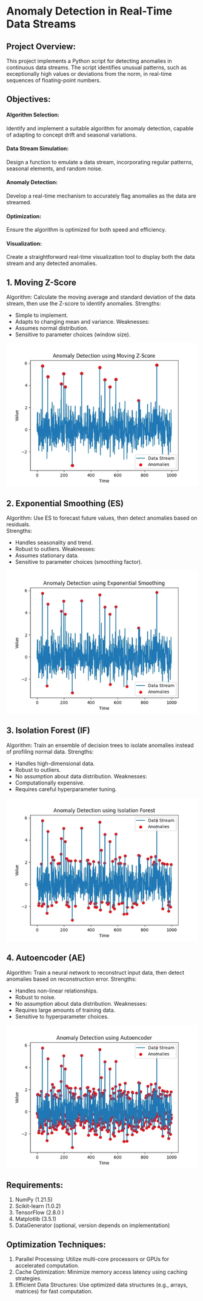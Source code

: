 # Anomaly Detection in Real-Time Data Streams
## Project Overview: 
This project implements a Python script for detecting anomalies in 
continuous data streams. The script identifies unusual patterns, such as 
exceptionally high values or deviations from the norm, in real-time sequences 
of floating-point numbers. 
## Objectives: 
#### Algorithm Selection: 
Identify and implement a suitable algorithm for 
anomaly detection, capable of adapting to concept drift and seasonal 
variations. 
#### Data Stream Simulation: 
Design a function to emulate a data stream, 
incorporating regular patterns, seasonal elements, and random noise. 
#### Anomaly Detection:
Develop a real-time mechanism to accurately flag 
anomalies as the data are streamed. 
#### Optimization:
Ensure the algorithm is optimized for both speed and 
efficiency. 
#### Visualization:
Create a straightforward real-time visualization tool to display 
both the data stream and any detected anomalies.
## 1. Moving Z-Score 
Algorithm: Calculate the moving average and standard deviation of the data 
stream, then use the Z-score to identify anomalies. 
Strengths: 
- Simple to implement. 
- Adapts to changing mean and variance. 
Weaknesses:
- Assumes normal distribution.
- Sensitive to parameter choices (window size).

![image alt](https://github.com/GouthamiKethavath09/Anomaly-Detection-in-Real-Time-Data-Streams/blob/main/Moving%20Z-score.jpg?raw=true)

## 2. Exponential Smoothing (ES) 
Algorithm: Use ES to forecast future values, then detect anomalies based on 
residuals.  
Strengths: 
- Handles seasonality and trend.
- Robust to outliers. 
Weaknesses:
- Assumes stationary data. 
- Sensitive to parameter choices (smoothing factor).

![image alt](https://github.com/GouthamiKethavath09/Anomaly-Detection-in-Real-Time-Data-Streams/blob/main/Exponential%20smoothing.jpg?raw=true)

## 3. Isolation Forest (IF) 
Algorithm: Train an ensemble of decision trees to isolate anomalies instead of 
profiling normal data. 
Strengths: 
- Handles high-dimensional data.
- Robust to outliers.
- No assumption about data distribution. 
Weaknesses:
- Computationally expensive.
- Requires careful hyperparameter tuning.

![image alt](https://github.com/GouthamiKethavath09/Anomaly-Detection-in-Real-Time-Data-Streams/blob/main/isolation%20Forest.jpg?raw=true)
## 4. Autoencoder (AE) 
Algorithm: Train a neural network to reconstruct input data, then detect 
anomalies based on reconstruction error. 
Strengths: 
- Handles non-linear relationships.
- Robust to noise.
- No assumption about data distribution. 
Weaknesses:
- Requires large amounts of training data.
- Sensitive to hyperparameter choices.
  
![image alt](https://github.com/GouthamiKethavath09/Anomaly-Detection-in-Real-Time-Data-Streams/blob/main/AutoEncoder.jpg?raw=true)
## Requirements: 
1. NumPy (1.21.5) 
2. Scikit-learn (1.0.2) 
3. TensorFlow (2.8.0 ) 
4. Matplotlib (3.5.1) 
5. DataGenerator (optional, version depends on implementation)
## Optimization Techniques: 
1. Parallel Processing: Utilize multi-core processors or GPUs for accelerated 
computation. 
2. Cache Optimization: Minimize memory access latency using caching 
strategies. 
3. Efficient Data Structures: Use optimized data structures (e.g., arrays, 
matrices) for fast computation.

